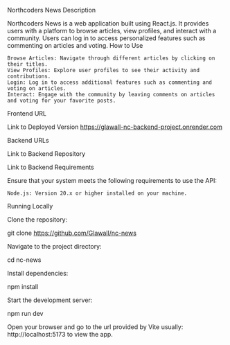 Northcoders News
Description

Northcoders News is a web application built using React.js. It provides users with a platform to browse articles, view profiles, and interact with a community. Users can log in to access personalized features such as commenting on articles and voting.
How to Use

    Browse Articles: Navigate through different articles by clicking on their titles.
    View Profiles: Explore user profiles to see their activity and contributions.
    Login: Log in to access additional features such as commenting and voting on articles.
    Interact: Engage with the community by leaving comments on articles and voting for your favorite posts.

Frontend URL

Link to Deployed Version
https://glawall-nc-backend-project.onrender.com

Backend URLs

Link to Backend Repository

Link to Backend
Requirements

Ensure that your system meets the following requirements to use the API:

    Node.js: Version 20.x or higher installed on your machine.

Running Locally

Clone the repository:

git clone https://github.com/Glawall/nc-news

Navigate to the project directory:

cd nc-news

Install dependencies:

npm install

Start the development server:

npm run dev

Open your browser and go to the url provided by Vite usually: http://localhost:5173 to view the app.
